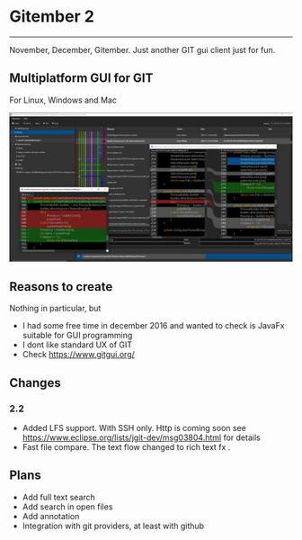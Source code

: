 # Gitember 2
---
November, December, Gitember. Just another GIT gui client just for fun. 

## Multiplatform GUI for GIT

For Linux, Windows and Mac

![Gitember](site/img/portfolio/2.png)

## Reasons to create 

Nothing in particular, but 
 * I had some free time in december 2016 and wanted to check is JavaFx suitable for GUI programming
 * I dont like standard UX of GIT
 * Check https://www.gitgui.org/

## Changes
### 2.2
 * Added LFS support. With SSH only. Http is coming soon see  https://www.eclipse.org/lists/jgit-dev/msg03804.html for details
 * Fast file compare. The text flow changed to rich text fx .
 

## Plans 

 * Add full text search
 * Add search in open files
 * Add annotation
 * Integration with git providers, at least with github





